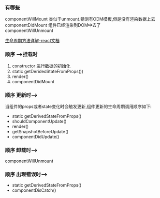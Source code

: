 ### 有哪些
componentWillMount          类似于unmount.猜测有ODM模板,但是没有渲染数据上去  
componentDidMount           组件已经渲染到DOM中去了  
componentWillUnmount  

[生命周期方法详解-react文档](https://zh-hans.reactjs.org/docs/react-component.html#forceupdate)

### 顺序  -->挂载时
1. constructor    进行数据的初始化  
2. static getDeridedStateFromProps())  
3. render()  
4. componentDidMount

### 顺序 更新时-->
当组件的props或者state变化时会触发更新,组件更新的生命周期调用顺序如下: 
- static getDerivedStateFromProps()  
- shouldComponentUpdate()  
- render()    
- getSnapshotBeforeUpdate()  
- componentDidUpdate()   

### 顺序 卸载时-->
componentWillUnmount  

### 顺序 出现错误时-->
- static getDerivedStateFromProps()  
- componentDisCatch()


